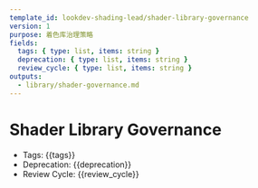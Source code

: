 ```yaml
---
template_id: lookdev-shading-lead/shader-library-governance
version: 1
purpose: 着色库治理策略
fields:
  tags: { type: list, items: string }
  deprecation: { type: list, items: string }
  review_cycle: { type: list, items: string }
outputs:
  - library/shader-governance.md
---
```


# Shader Library Governance

- Tags: {{tags}}
- Deprecation: {{deprecation}}
- Review Cycle: {{review_cycle}}
